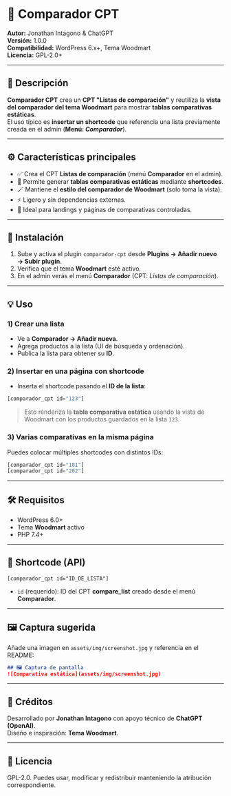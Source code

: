 # 🧩 Comparador CPT

**Autor:** Jonathan Intagono & ChatGPT  
**Versión:** 1.0.0  
**Compatibilidad:** WordPress 6.x+, Tema Woodmart  
**Licencia:** GPL-2.0+

---

## 📖 Descripción

**Comparador CPT** crea un **CPT "Listas de comparación"** y reutiliza la **vista del comparador del tema Woodmart** para mostrar **tablas comparativas estáticas**.  
El uso típico es **insertar un shortcode** que referencia una lista previamente creada en el admin (**Menú: _Comparador_**).

---

## ⚙️ Características principales

- ✅ Crea el CPT **Listas de comparación** (menú **Comparador** en el admin).
- 🧱 Permite generar **tablas comparativas estáticas** mediante **shortcodes**.
- 🪄 Mantiene el **estilo del comparador de Woodmart** (solo toma la vista).
- ⚡ Ligero y sin dependencias externas.
- 🎯 Ideal para landings y páginas de comparativas controladas.

---

## 🚀 Instalación

1. Sube y activa el plugin `comparador-cpt` desde **Plugins → Añadir nuevo → Subir plugin**.  
2. Verifica que el tema **Woodmart** esté activo.  
3. En el admin verás el menú **Comparador** (CPT: _Listas de comparación_).

---

## 💡 Uso

### 1) Crear una lista
- Ve a **Comparador → Añadir nueva**.
- Agrega productos a la lista (UI de búsqueda y ordenación).  
- Publica la lista para obtener su **ID**.

### 2) Insertar en una página con shortcode
- Inserta el shortcode pasando el **ID de la lista**:

```php
[comparador_cpt id="123"]
```

> Esto renderiza la **tabla comparativa estática** usando la vista de Woodmart con los productos guardados en la lista `123`.

### 3) Varias comparativas en la misma página
Puedes colocar múltiples shortcodes con distintos IDs:

```php
[comparador_cpt id="101"]
[comparador_cpt id="202"]
```

---

## 🛠️ Requisitos

- WordPress 6.0+  
- Tema **Woodmart** activo  
- PHP 7.4+

---

## 🧩 Shortcode (API)

```
[comparador_cpt id="ID_DE_LISTA"]
```
- `id` (requerido): ID del CPT **compare_list** creado desde el menú **Comparador**.

---

## 🖼️ Captura sugerida

Añade una imagen en `assets/img/screenshot.jpg` y referencia en el README:

```markdown
## 🖼️ Captura de pantalla
![Comparativa estática](assets/img/screenshot.jpg)
```

---

## 🤝 Créditos

Desarrollado por **Jonathan Intagono** con apoyo técnico de **ChatGPT (OpenAI)**.  
Diseño e inspiración: **Tema Woodmart**.

---

## 📄 Licencia

GPL-2.0. Puedes usar, modificar y redistribuir manteniendo la atribución correspondiente.
